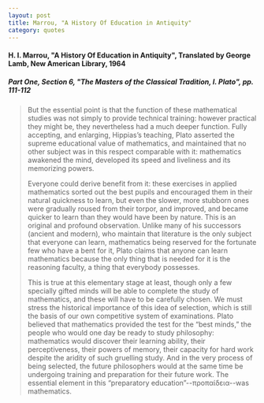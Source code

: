 ```yaml
---
layout: post
title: Marrou, "A History Of Education in Antiquity"
category: quotes
---
```


#### H. I. Marrou, "A History Of Education in Antiquity", Translated by George Lamb, New American Library, 1964

##### Part One, Section 6, "The Masters of the Classical Tradition, I. Plato", pp. 111-112

> But the essential point is that the function of these mathematical studies was not simply to provide technical training: however practical they might be, they nevertheless had a much deeper function. Fully accepting, and enlarging, Hippias’s teaching, Plato asserted the supreme educational value of mathematics, and maintained that no other subject was in this respect comparable with it: mathematics awakened the mind, developed its speed and liveliness and its memorizing powers.
>
> Everyone could derive benefit from it: these exercises in applied mathematics sorted out the best pupils and encouraged them in their natural quickness to learn, but even the slower, more stubborn ones were gradually roused from their torpor, and improved, and became quicker to learn than they would have been by nature. This is an original and profound observation. Unlike many of his successors (ancient and modern), who maintain that literature is the only subject that everyone can learn, mathematics being reserved for the fortunate few who have a bent for it, Plato claims that anyone can learn mathematics because the only thing that is needed for it is the reasoning faculty, a thing that everybody possesses.
>
> This is true at this elementary stage at least, though only a few specially gifted minds will be able to complete the study of mathematics, and these will have to be carefully chosen. We must stress the historical importance of this idea of selection, which is still the basis of our own competitive system of examinations. Plato believed that mathematics provided the test for the “best minds,” the people who would one day be ready to study philosophy: mathematics would discover their learning ability, their perceptiveness, their powers of memory, their capacity for hard work despite the aridity of such gruelling study. And in the very process of being selected, the future philosophers would at the same time be undergoing training and preparation for their future work. The essential element in this “preparatory education”--προπαίδεια--was mathematics.